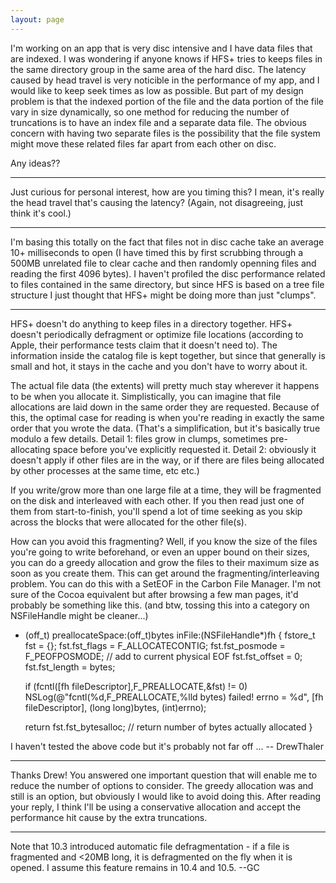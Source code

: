 ```yaml
---
layout: page
---
```


I'm working on an app that is very disc intensive and I have data files that are indexed. I was wondering if anyone knows if HFS+ tries to keeps files in the same directory group in the same area of the hard disc. The latency caused by head travel is very noticible in the performance of my app, and I would like to keep seek times as low as possible. But part of my design problem is that the indexed portion of the file and the data portion of the file vary in size dynamically, so one method for reducing the number of truncations is to have an index file and a separate data file. The obvious concern with having two separate files is the possibility that the file system might move these related files far apart from each other on disc. 

Any ideas??

----

Just curious for personal interest, how are you timing this? I mean, it's really the head travel that's causing the latency? (Again, not disagreeing, just think it's cool.)

----

I'm basing this totally on the fact that files not in disc cache take an average 10+ milliseconds to open (I have timed this by first scrubbing through a 500MB unrelated file to clear cache and then randomly openning files and reading the first 4096 bytes). I haven't profiled the disc performance related to files contained in the same directory, but since HFS is based on a tree file structure I just thought that HFS+ might be doing more than just "clumps".

----

HFS+ doesn't do anything to keep files in a directory together. HFS+ doesn't periodically defragment or optimize file locations (according to Apple, their performance tests claim that it doesn't need to). The information inside the catalog file is kept together, but since that generally is small and hot, it stays in the cache and you don't have to worry about it.

The actual file data (the extents) will pretty much stay wherever it happens to be when you allocate it. Simplistically, you can imagine that file allocations are laid down in the same order they are requested. Because of this, the optimal case for reading is when you're reading in exactly the same order that you wrote the data. (That's a simplification, but it's basically true modulo a few details. Detail 1: files grow in clumps, sometimes pre-allocating space before you've explicitly requested it.  Detail 2: obviously it doesn't apply if other files are in the way, or if there are files being allocated by other processes at the same time, etc etc.) 

If you write/grow more than one large file at a time, they will be fragmented on the disk and interleaved with each other. If you then read just one of them from start-to-finish, you'll spend a lot of time seeking as you skip across the blocks that were allocated for the other file(s). 

How can you avoid this fragmenting? Well, if you know the size of the files you're going to write beforehand, or even an upper bound on their sizes, you can do a greedy allocation and grow the files to their maximum size as soon as you create them. This can get around the fragmenting/interleaving problem. You can do this with a SetEOF in the Carbon File Manager. I'm not sure of the Cocoa equivalent but after browsing a few man pages, it'd probably be something like this. (and btw, tossing this into a category on NSFileHandle might be cleaner...)

    
- (off_t) preallocateSpace:(off_t)bytes inFile:(NSFileHandle*)fh
{
    fstore_t fst = {};
    fst.fst_flags = F_ALLOCATECONTIG;
    fst.fst_posmode = F_PEOFPOSMODE; // add to current physical EOF
    fst.fst_offset = 0;
    fst.fst_length = bytes;
    
    if (fcntl([fh fileDescriptor],F_PREALLOCATE,&fst) != 0)
        NSLog(@"fcntl(%d,F_PREALLOCATE,%lld bytes) failed! errno = %d",
                [fh fileDescriptor], (long long)bytes, (int)errno);

    return fst.fst_bytesalloc; // return number of bytes actually allocated
}


I haven't tested the above code but it's probably not far off ...
 -- DrewThaler

----

Thanks Drew! You answered one important question that will enable me to reduce the number of options to consider. The greedy allocation was and still is an option, but obviously I would like to avoid doing this. After reading your reply, I think I'll be using a conservative allocation and accept the performance hit cause by the extra truncations. 

----

Note that 10.3 introduced automatic file defragmentation - if a file is fragmented and <20MB long, it is defragmented on the fly when it is opened. I assume this feature remains in 10.4 and 10.5. --GC
